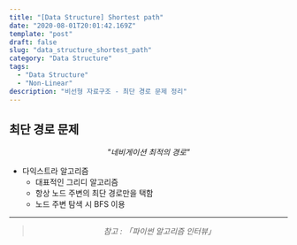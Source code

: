 ```yaml
---
title: "[Data Structure] Shortest path"
date: "2020-08-01T20:01:42.169Z"
template: "post"
draft: false
slug: "data_structure_shortest_path"
category: "Data Structure"
tags:
  - "Data Structure"
  - "Non-Linear"
description: "비선형 자료구조 - 최단 경로 문제 정리"
---
```


## 최단 경로 문제

<center><i>"네비게이션 최적의 경로"</i></center>

- 다익스트라 알고리즘
  - 대표적인 그리디 알고리즘
  - 항상 노드 주변의 최단 경로만을 택함
  - 노드 주변 탐색 시 BFS 이용

<hr>

> <center><i>참고 : 「파이썬 알고리즘 인터뷰」</i></center>
